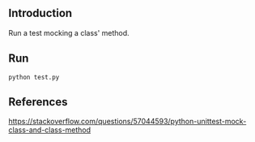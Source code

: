 ## Introduction

Run a test mocking a class' method.

## Run

~~~
python test.py
~~~

## References

https://stackoverflow.com/questions/57044593/python-unittest-mock-class-and-class-method

